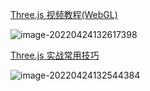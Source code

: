 [Three.js 视频教程(WebGL)](https://study.163.com/course/introduction.htm?courseId=1006073102#/courseDetail?tab=1)

![image-20220424132617398](D:\Project\image-host\img/image-20220424132617398.png)

[Three.js 实战常用技巧](https://study.163.com/course/introduction.htm?courseId=1210998815&_trace_c_p_k2_=6ad625c96e924b259502d990e5c02aeb)

![image-20220424132544384](D:\Project\image-host\img/image-20220424132544384.png)
